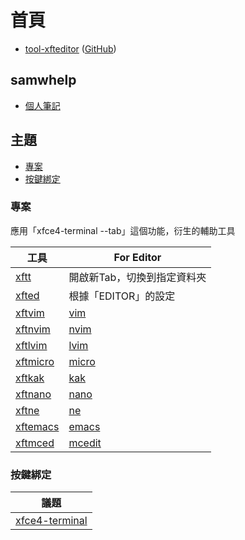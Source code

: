 
# 首頁

* [tool-xfteditor](https://samwhelp.github.io/tool-xfteditor/) ([GitHub](https://github.com/samwhelp/tool-xfteditor))


## samwhelp

* [個人筆記](https://samwhelp.github.io/book/)


## 主題

* [專案](#專案)
* [按鍵綁定](#按鍵綁定)

### 專案

應用「xfce4-terminal --tab」這個功能，衍生的輔助工具

| 工具 | For Editor |
| --- | --- |
| [xftt](https://samwhelp.github.io/tool-xfteditor/read/project/xfteditor/xftt) | 開啟新Tab，切換到指定資料夾 |
| [xfted](https://samwhelp.github.io/tool-xfteditor/read/project/xfteditor/xfted) | 根據「EDITOR」的設定 |
| [xftvim](https://samwhelp.github.io/tool-xfteditor/read/project/xfteditor/xftvim) | [vim](https://www.vim.org/) |
| [xftnvim](https://samwhelp.github.io/tool-xfteditor/read/project/xfteditor/xftnvim) | [nvim](https://neovim.io/) |
| [xftlvim](https://samwhelp.github.io/tool-xfteditor/read/project/xfteditor/xftlvim) | [lvim](https://github.com/ChristianChiarulli/LunarVim) |
| [xftmicro](https://samwhelp.github.io/tool-xfteditor/read/project/xfteditor/xftmicro) | [micro](https://micro-editor.github.io/) |
| [xftkak](https://samwhelp.github.io/tool-xfteditor/read/project/xfteditor/xftkak) | [kak](https://kakoune.org/) |
| [xftnano](https://samwhelp.github.io/tool-xfteditor/read/project/xfteditor/xftnano) | [nano](https://www.nano-editor.org/) |
| [xftne](https://samwhelp.github.io/tool-xfteditor/read/project/xfteditor/xftne) | [ne](http://ne.di.unimi.it/) |
| [xftemacs](https://samwhelp.github.io/tool-xfteditor/read/project/xfteditor/xftemacs) | [emacs](https://www.gnu.org/software/emacs/) |
| [xftmced](https://samwhelp.github.io/tool-xfteditor/read/project/xfteditor/xftmced) | [mcedit](https://midnight-commander.org/) |

### 按鍵綁定

| 議題 |
| --- |
| [xfce4-terminal](https://samwhelp.github.io/tool-xfteditor/read/project/xfteditor/#%E6%8C%89%E9%8D%B5%E7%B6%81%E5%AE%9A-xfce4-terminal) |
